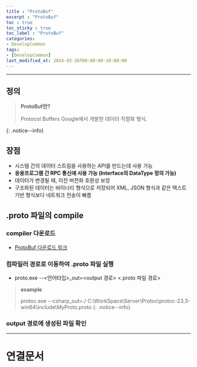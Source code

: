 ```yaml
---
title : "ProtoBuf"
excerpt : "ProtoBuf"
toc : true
toc_sticky : true
toc_label : "ProtoBuf"
categories:
- DevelopCommon
tags:
- [DevelopCommon]
last_modified_at: 2024-03-26T08:00:00-10:00:00
---
```

  
---
  
## 정의
> **ProtoBuf란?**  
>
> Protocol Buffers
> Google에서 개발한 데이터 직렬화 형식. 
> 
>  
{: .notice--info}  
  
## 장점
- 시스템 간의 데이터 스트림을 사용하는 API를 만드는데 사용 가능
- **응용프로그램 간 RPC 통신에 사용 가능 (Interface의 DataType 정의 가능)**
- 데이터가 변경될 때, 이전 버전화 호환성 보장
- 구조화된 데이터는 바이너리 형식으로 저장되어 XML, JSON 형식과 같은 텍스트 기반 형식보다 네트워크 전송이 빠름
  
## .proto 파일의 compile
  
### compiler 다운로드
- [ProtoBuf 다운로드 링크](https://github.com/protocolbuffers/protobuf/tags)
  
### 컴파일러 경로로 이동하여 .proto 파일 실행
- proto.exe --\<언어타입\>_out=\<output 경로\> \<.proto 파일 경로\>

> **example**
>
> protoc.exe --csharp_out=./ C:\WorkSpace\Server\Protoc\protoc-23.3-win64\include\MyProto.proto 
{: .notice--info}  
  
### output 경로에 생성된 파일 확인

---
  
# 연결문서
